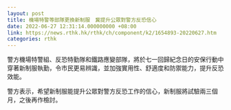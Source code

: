 ```yaml
---
layout: post
title: 機場特警等部隊更換新制服　冀提升公眾對警方反恐信心
date: 2022-06-27 12:31:14.000000000 +08:00
link: https://news.rthk.hk/rthk/ch/component/k2/1654893-20220627.htm
categories: rthk
---
```


警方機場特警組、反恐特勤隊和鐵路應變部隊，將於七一回歸紀念日的安保行動中穿著新制服執勤，令市民更易辨識，並加強實用性、舒適度和防禦能力，提升反恐效能。

警方表示，希望新制服能提升公眾對警方反恐工作的信心，新制服將試驗兩三個月，之後再作檢討。

